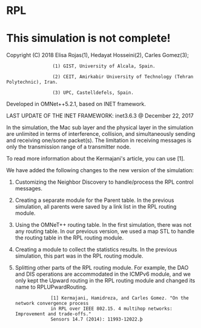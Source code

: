 # RPL


# This simulation is not complete!


Copyright (C) 2018 Elisa Rojas(1), Hedayat Hosseini(2), Carles Gomez(3);

                     (1) GIST, University of Alcala, Spain.
                     
                     (2) CEIT, Amirkabir University of Technology (Tehran Polytechnic), Iran.
                     
                     (3) UPC, Castelldefels, Spain.

                     
Developed in OMNet++5.2.1, based on INET framework.

LAST UPDATE OF THE INET FRAMEWORK: inet3.6.3 @ December 22, 2017


In the simulation, the Mac sub layer and the physical layer in the simulation are unlimited in terms of interference, collision, and simultaneously sending and receiving one/some packet(s). The limitation in receiving messages is only the transmission range of a transmitter node.

To read more information about the Kermajani's article, you can use [1].

 We have added the following changes to the new version of the simulation:

1. Customizing the Neighbor Discovery to handle/process the RPL control messages.
1. Creating a separate module for the Parent table. In the previous simulation, all parents were saved by a link list in the RPL routing module.
1. Using the OMNeT++ routing table. In the first simulation, there was not any routing table. In our previous version, we used a map STL to handle the routing table in the RPL routing module.
1. Creating a module to collect the statistics results. In the previous simulation, this part was in the RPL routing module.
1. Splitting other parts of the RPL routing module. For example, the DAO and DIS operations are accommodated in the ICMPv6 module, and we only kept the Upward routing in the RPL routing module and changed its name to RPLUPwardRouting.

                    [1] Kermajani, Hamidreza, and Carles Gomez. "On the network convergence process
                    in RPL over IEEE 802.15. 4 multihop networks: Improvement and trade-offs."
                    Sensors 14.7 (2014): 11993-12022.þ
